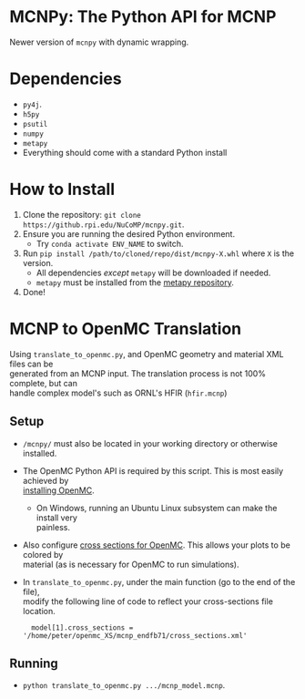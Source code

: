 # MCNPy: The Python API for MCNP
Newer version of `mcnpy` with dynamic wrapping.

# Dependencies
- `py4j`.
- `h5py`
- `psutil`
- `numpy`
- `metapy`
- Everything should come with a standard Python install

# How to Install
1. Clone the repository: `git clone https://github.rpi.edu/NuCoMP/mcnpy.git`.
2. Ensure you are running the desired Python environment.
    - Try `conda activate ENV_NAME` to switch.
3. Run `pip install /path/to/cloned/repo/dist/mcnpy-X.whl` where `X` is the version.
    - All dependencies *except* `metapy` will be downloaded if needed.
    - `metapy` must be installed from the [metapy repository](https://github.rpi.edu/NuCoMP/metapy).
4. Done!

# MCNP to OpenMC Translation
Using `translate_to_openmc.py`, and OpenMC geometry and material XML files can be  
  generated from an MCNP input. The translation process is not 100% complete, but can  
  handle complex model's such as ORNL's HFIR (`hfir.mcnp`)

## Setup
- `/mcnpy/` must also be located in your working directory or otherwise installed.
- The OpenMC Python API is required by this script. This is most easily achieved by  
  [installing OpenMC](https://docs.openmc.org/en/stable/quickinstall.html). 
    - On Windows, running an Ubuntu Linux subsystem can make the install very  
      painless.
- Also configure [cross sections for OpenMC](https://docs.openmc.org/en/stable/usersguide/cross_sections.html). This allows your plots to be colored by  
  material (as is necessary for OpenMC to run simulations).
- In `translate_to_openmc.py`, under the main function (go to the end of the file),  
  modify the following line of code to reflect your cross-sections file location.

        model[1].cross_sections = '/home/peter/openmc_XS/mcnp_endfb71/cross_sections.xml'

## Running
- `python translate_to_openmc.py .../mcnp_model.mcnp`.
